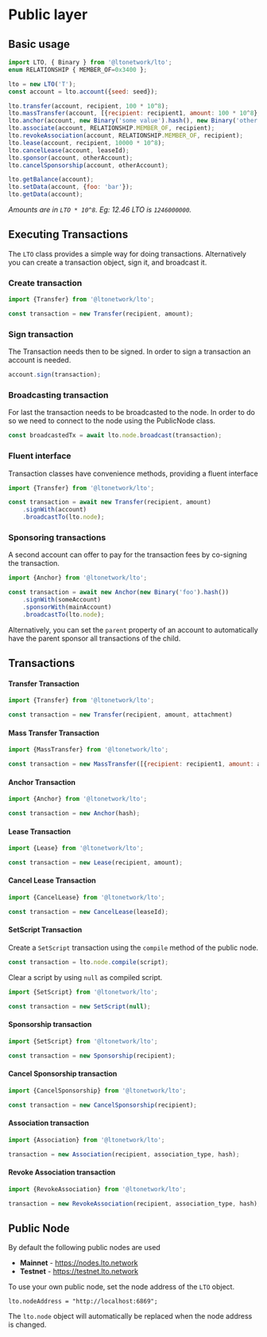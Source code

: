 # Public layer

## Basic usage

```js
import LTO, { Binary } from '@ltonetwork/lto';
enum RELATIONSHIP { MEMBER_OF=0x3400 };

lto = new LTO('T');
const account = lto.account({seed: seed});

lto.transfer(account, recipient, 100 * 10^8);
lto.massTransfer(account, [{recipient: recipient1, amount: 100 * 10^8}, {recipient: recipient2, amount: 50 * 10^8}]);
lto.anchor(account, new Binary('some value').hash(), new Binary('other value').hash());
lto.associate(account, RELATIONSHIP.MEMBER_OF, recipient);
lto.revokeAssociation(account, RELATIONSHIP.MEMBER_OF, recipient);
lto.lease(account, recipient, 10000 * 10^8);
lto.cancelLease(account, leaseId);
lto.sponsor(account, otherAccount);
lto.cancelSponsorship(account, otherAccount);

lto.getBalance(account);
lto.setData(account, {foo: 'bar'});
lto.getData(account);
```

_Amounts are in `LTO * 10^8`. Eg: 12.46 LTO is `1246000000`._

## Executing Transactions

The `LTO` class provides a simple way for doing transactions. Alternatively you can create a transaction object, sign it, and broadcast it.

### Create transaction

```js
import {Transfer} from '@ltonetwork/lto';

const transaction = new Transfer(recipient, amount);
```

### Sign transaction

The Transaction needs then to be signed. In order to sign a transaction an account is needed.

```js
account.sign(transaction);
```

### Broadcasting transaction

For last the transaction needs to be broadcasted to the node. In order to do so we need to connect to the node using the PublicNode class.

```js
const broadcastedTx = await lto.node.broadcast(transaction);
```

### Fluent interface

Transaction classes have convenience methods, providing a fluent interface

```js
import {Transfer} from '@ltonetwork/lto';

const transaction = await new Transfer(recipient, amount)
    .signWith(account)
    .broadcastTo(lto.node);
```

### Sponsoring transactions

A second account can offer to pay for the transaction fees by co-signing the transaction.

```js
import {Anchor} from '@ltonetwork/lto';

const transaction = await new Anchor(new Binary('foo').hash())
    .signWith(someAccount)
    .sponsorWith(mainAccount)
    .broadcastTo(lto.node);
```

Alternatively, you can set the `parent` property of an account to automatically have the parent sponsor all transactions of the child.

## Transactions

#### Transfer Transaction

```js
import {Transfer} from '@ltonetwork/lto';

const transaction = new Transfer(recipient, amount, attachment)
```

#### Mass Transfer Transaction

```js
import {MassTransfer} from '@ltonetwork/lto';

const transaction = new MassTransfer([{recipient: recipient1, amount: amount1}, {recipient: recipient2, amount: amount2}], attachment)
```

#### Anchor Transaction

```js
import {Anchor} from '@ltonetwork/lto';

const transaction = new Anchor(hash);
```

#### Lease Transaction

```js
import {Lease} from '@ltonetwork/lto';

const transaction = new Lease(recipient, amount);
```

#### Cancel Lease Transaction

```js
import {CancelLease} from '@ltonetwork/lto';

const transaction = new CancelLease(leaseId);
```

#### SetScript Transaction

Create a `SetScript` transaction using the `compile` method of the public node.

```js
const transaction = lto.node.compile(script);
```

Clear a script by using `null` as compiled script.

```js
import {SetScript} from '@ltonetwork/lto';

const transaction = new SetScript(null);
```

#### Sponsorship transaction

```js
import {SetScript} from '@ltonetwork/lto';

const transaction = new Sponsorship(recipient);
```

#### Cancel Sponsorship transaction

```js
import {CancelSponsorship} from '@ltonetwork/lto';

const transaction = new CancelSponsorship(recipient);
```

#### Association transaction

```js
import {Association} from '@ltonetwork/lto';

transaction = new Association(recipient, association_type, hash);
```

#### Revoke Association transaction

```js
import {RevokeAssociation} from '@ltonetwork/lto';

transaction = new RevokeAssociation(recipient, association_type, hash);

```

## Public Node

By default the following public nodes are used

* **Mainnet** - https://nodes.lto.network
* **Testnet** - https://testnet.lto.network

To use your own public node, set the node address of the `LTO` object.

```
lto.nodeAddress = "http://localhost:6869";
```

The `lto.node` object will automatically be replaced when the node address is changed.
